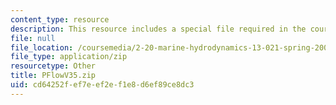 ```yaml
---
content_type: resource
description: This resource includes a special file required in the course.
file: null
file_location: /coursemedia/2-20-marine-hydrodynamics-13-021-spring-2005/cd64252fef7eef2ef1e8d6ef89ce8dc3_PFlowV35.zip
file_type: application/zip
resourcetype: Other
title: PFlowV35.zip
uid: cd64252f-ef7e-ef2e-f1e8-d6ef89ce8dc3
---
```

